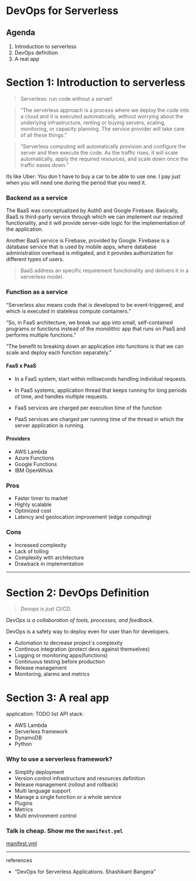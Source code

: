# DevOps for Serverless

## Agenda
1. Introduction to serverless
2. DevOps definition
3. A real app

# Section 1: Introduction to serverless

> Serverless: run code without a server!

> “The serverless approach is a process where we deploy the code into a cloud and it is executed automatically, without worrying about the underlying infrastructure, renting or buying servers, scaling, monitoring, or capacity planning. The service provider will take care of all these things.”

>“Serverless computing will automatically provision and configure the server and then execute the code. As the traffic rises, it will scale automatically, apply the required resources, and scale down once the traffic eases down.”

Its like Uber: You don`t have to buy a car to be able to use one. I pay just when you will need one during the period that you need it.

### Backend as a service

The BaaS was conceptualized by Auth0 and Google Firebase. Basically, BaaS is third-party service through which we can implement our required functionality, and it will provide server-side logic for the implementation of the application.

Another BaaS service is Firebase, provided by Google. Firebase is a database service that is used by mobile apps, where database administration overhead is mitigated, and it provides authorization for different types of users.

> BaaS address an specific requirement functionality and delivers it in a serverless model.

### Function as a service

“Serverless also means code that is developed to be event-triggered, and which is executed in stateless compute containers.”

“So, in FaaS architecture, we break our app into small, self-contained programs or functions instead of the monolithic app that runs on PaaS and performs multiple functions.”

“The benefit to breaking down an application into functions is that we can scale and deploy each function separately.”

#### FaaS x PaaS
- In a FaaS system, start within milliseconds handling individual requests.
- In PaaS systems, application thread that keeps running for long periods of time, and handles multiple requests.

- FaaS services are charged per execution time of the function
- PaaS services are charged per running time of the thread in which the server application is running.

#### Providers

- AWS Lambda
- Azure Functions
- Google Functions
- IBM OpenWhisk

### Pros

- Faster timer to market
- Highly scalable
- Optimized cost
- Latency and geolocation improvement (edge computing)

### Cons

- Increased complexity
- Lack of tolling
- Complexity with architecture
- Drawback in implementation
---
# Section 2: DevOps Definition

> *Devops is just CI/CD.*

*DevOps is a collaboration of tools, processes, and feedback.*

DevOps is a safety way to deploy even for user than for developers.

- Automation to decrease project`s complexity
- Continous integration (protect devs against themselves)
- Logging or monitoring apps(functions)
- Continuous testing before production
- Release management
- Monitoring, alarms and metrics

# Section 3: A real app

application: TODO list API
stack:
- AWS Lambda
- Serverless framework
- DynamoDB
- Python

### Why to use a serverless framework?

- Simplify deployment
- Version control infrastructure and resources definition
- Release management (rollout and rollback)
- Multi language support
- Manage a single function or a whole service
- Plugins
- Metrics
- Multi environment control

### Talk is cheap. Show me the `manifest.yml`

[manifest.yml](./serverless.yml)

---
references

- “DevOps for Serverless Applications. Shashikant Bangera”
